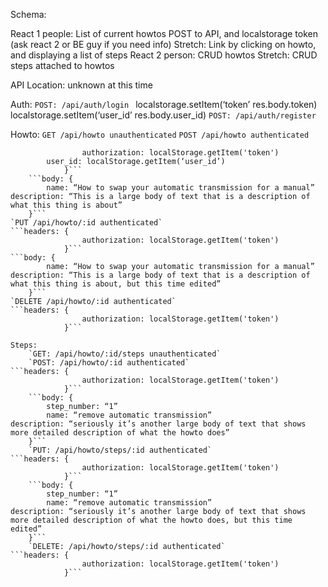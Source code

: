 Schema:

React 1 people:
	List of current howtos
	POST to API, and localstorage token (ask react 2 or BE guy if you need info)
	Stretch: Link by clicking on howto, and displaying a list of steps
React 2 person:
	CRUD howtos
	Stretch: CRUD steps attached to howtos

API Location: unknown at this time

Auth:
`POST: /api/auth/login `
	localstorage.setItem(‘token’ res.body.token)
	localstorage.setItem(‘user_id’ res.body.user_id)
`POST: /api/auth/register`

Howto: 
`GET /api/howto unauthenticated`
`POST /api/howto authenticated`
```headers: {
            	authorization: localStorage.getItem('token')
		user_id: localStorage.getItem(‘user_id’) 
        	}```
	```body: {
		name: “How to swap your automatic transmission for a manual”
description: “This is a large body of text that is a description of what this thing is about”
	}```
`PUT /api/howto/:id authenticated`
```headers: {
            	authorization: localStorage.getItem('token')
        	}```
```body: {
		name: “How to swap your automatic transmission for a manual”
description: “This is a large body of text that is a description of what this thing is about, but this time edited”
	}```
`DELETE /api/howto/:id authenticated`
```headers: {
            	authorization: localStorage.getItem('token')
        	}```

Steps:
	`GET: /api/howto/:id/steps unauthenticated`
	`POST: /api/howto/:id authenticated`
```headers: {
            	authorization: localStorage.getItem('token')
        	}```
	```body: {
		step_number: “1”
		name: “remove automatic transmission”
description: “seriously it’s another large body of text that shows more detailed description of what the howto does”
	}```
	`PUT: /api/howto/steps/:id authenticated`
```headers: {
            	authorization: localStorage.getItem('token')
        	}```
	```body: {
		step_number: “1”
		name: “remove automatic transmission”
description: “seriously it’s another large body of text that shows more detailed description of what the howto does, but this time edited”
	}```
	`DELETE: /api/howto/steps/:id authenticated`
```headers: {
            	authorization: localStorage.getItem('token')
        	}```